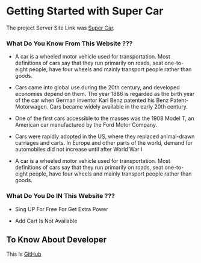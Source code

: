 # Getting Started with Super Car

The project Server Site Link was [Super Car](https://amazing-car-26363.web.app/).

### What Do You Know From This Website ???

- A car is a wheeled motor vehicle used for transportation. Most definitions of cars say that they run primarily on roads, seat one-to-eight people, have four wheels and mainly transport people rather than goods.

- Cars came into global use during the 20th century, and developed economies depend on them. The year 1886 is regarded as the birth year of the car when German inventor Karl Benz patented his Benz Patent-Motorwagen. Cars became widely available in the early 20th century.

- One of the first cars accessible to the masses was the 1908 Model T, an American car manufactured by the Ford Motor Company.

- Cars were rapidly adopted in the US, where they replaced animal-drawn carriages and carts. In Europe and other parts of the world, demand for automobiles did not increase until after World War I

- A car is a wheeled motor vehicle used for transportation. Most definitions of cars say that they run primarily on roads, seat one-to-eight people, have four wheels and mainly transport people rather than goods.

### What Do You Do IN This Website ???

- Sing UP For Free For Get Extra Power

- Add Cart Is Not Available

## To Know About Developer

This Is [GitHub](https://github.com/freelancerraian)
